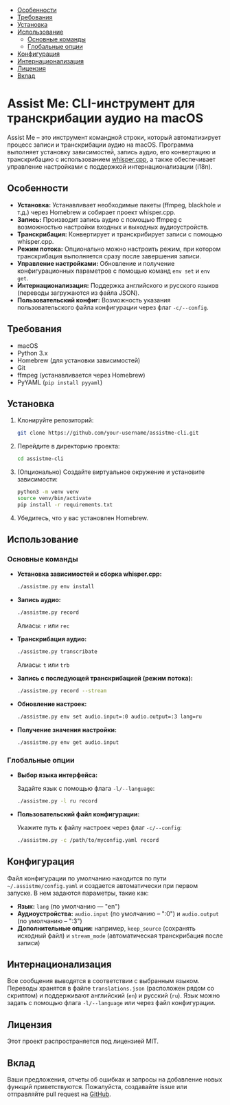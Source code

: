 - [Особенности](#особенности)
- [Требования](#требования)
- [Установка](#установка)
- [Использование](#использование)
   * [Основные команды](#основные-команды)
   * [Глобальные опции](#глобальные-опции)
- [Конфигурация](#конфигурация)
- [Интернационализация](#интернационализация)
- [Лицензия](#лицензия)
- [Вклад](#вклад)

# Assist Me: CLI-инструмент для транскрибации аудио на macOS

Assist Me – это инструмент командной строки, который автоматизирует процесс записи и транскрибации аудио на macOS. Программа выполняет установку зависимостей, запись аудио, его конвертацию и транскрибацию с использованием [whisper.cpp](https://github.com/ggerganov/whisper.cpp), а также обеспечивает управление настройками с поддержкой интернационализации (i18n).

## Особенности

- **Установка:** Устанавливает необходимые пакеты (ffmpeg, blackhole и т.д.) через Homebrew и собирает проект whisper.cpp.
- **Запись:** Производит запись аудио с помощью ffmpeg с возможностью настройки входных и выходных аудиоустройств.
- **Транскрибация:** Конвертирует и транскрибирует записи с помощью whisper.cpp.
- **Режим потока:** Опционально можно настроить режим, при котором транскрибация выполняется сразу после завершения записи.
- **Управление настройками:** Обновление и получение конфигурационных параметров с помощью команд `env set` и `env get`.
- **Интернационализация:** Поддержка английского и русского языков (переводы загружаются из файла JSON).
- **Пользовательский конфиг:** Возможность указания пользовательского файла конфигурации через флаг `-c/--config`.

## Требования

- macOS
- Python 3.x
- Homebrew (для установки зависимостей)
- Git
- ffmpeg (устанавливается через Homebrew)
- PyYAML (`pip install pyyaml`)

## Установка

1. Клонируйте репозиторий:

   ```bash
   git clone https://github.com/your-username/assistme-cli.git
   ```

2. Перейдите в директорию проекта:

   ```bash
   cd assistme-cli
   ```

3. (Опционально) Создайте виртуальное окружение и установите зависимости:

   ```bash
   python3 -m venv venv
   source venv/bin/activate
   pip install -r requirements.txt
   ```

4. Убедитесь, что у вас установлен Homebrew.

## Использование

### Основные команды

- **Установка зависимостей и сборка whisper.cpp:**

  ```bash
  ./assistme.py env install
  ```

- **Запись аудио:**

  ```bash
  ./assistme.py record
  ```
  
  Алиасы: `r` или `rec`

- **Транскрибация аудио:**

  ```bash
  ./assistme.py transcribate
  ```
  
  Алиасы: `t` или `trb`

- **Запись с последующей транскрибацией (режим потока):**

  ```bash
  ./assistme.py record --stream
  ```

- **Обновление настроек:**

  ```bash
  ./assistme.py env set audio.input=:0 audio.output=:3 lang=ru
  ```

- **Получение значения настройки:**

  ```bash
  ./assistme.py env get audio.input
  ```

### Глобальные опции

- **Выбор языка интерфейса:**

  Задайте язык с помощью флага `-l/--language`:

  ```bash
  ./assistme.py -l ru record
  ```

- **Пользовательский файл конфигурации:**

  Укажите путь к файлу настроек через флаг `-c/--config`:

  ```bash
  ./assistme.py -c /path/to/myconfig.yaml record
  ```

## Конфигурация

Файл конфигурации по умолчанию находится по пути `~/.assistme/config.yaml` и создается автоматически при первом запуске. В нем задаются параметры, такие как:

- **Язык:** `lang` (по умолчанию — "en")
- **Аудиоустройства:** `audio.input` (по умолчанию – ":0") и `audio.output` (по умолчанию – ":3")
- **Дополнительные опции:** например, `keep_source` (сохранять исходный файл) и `stream_mode` (автоматическая транскрибация после записи)

## Интернационализация

Все сообщения выводятся в соответствии с выбранным языком. Переводы хранятся в файле `translations.json` (расположен рядом со скриптом) и поддерживают английский (`en`) и русский (`ru`). Язык можно задать с помощью флага `-l/--language` или через файл конфигурации.

## Лицензия

Этот проект распространяется под лицензией MIT.

## Вклад

Ваши предложения, отчеты об ошибках и запросы на добавление новых функций приветствуются. Пожалуйста, создавайте issue или отправляйте pull request на [GitHub](https://github.com/your-username/assistme-cli).